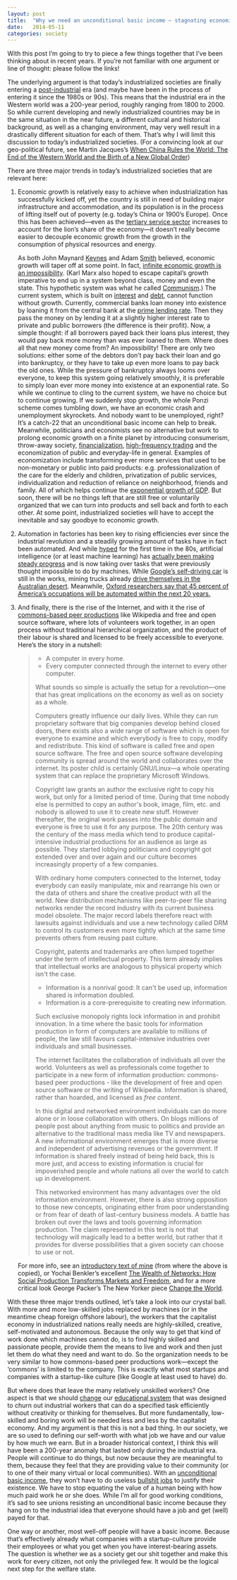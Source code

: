 ```yaml
---
layout: post
title:  "Why we need an unconditional basic income – stagnating economic growth, automation and commons-based peer production"
date:   2014-05-11
categories: society
---
```


With this post I’m going to try to piece a few things together that I’ve been thinking about in recent years. If you’re not familiar with one argument or line of thought: please follow the links!

The underlying argument is that today’s industrialized societies are finally entering a [post-industrial](http://en.wikipedia.org/wiki/Post-industrial_society) era (and maybe have been in the process of entering it since the 1980s or 90s). This means that the industrial era in the Western world was a 200-year period, roughly ranging from 1800 to 2000. So while current developing and newly industrialized countries may be in the same situation in the near future, a different cultural and historical background, as well as a changing environment, may very well result in a drastically different situation for each of them. That’s why I will limit this discussion to today’s industrialized societies. (For a convincing look at our geo-political future, see Martin Jacques’s [When China Rules the World: The End of the Western World and the Birth of a New Global Order](http://en.wikipedia.org/wiki/When_China_Rules_the_World))

There are three major trends in today’s industrialized societies that are relevant here:

1. Economic growth is relatively easy to achieve when industrialization has successfully kicked off, yet the country is still in need of building major infrastructure and accommodation, and its population is in the process of lifting itself out of poverty (e.g. today’s China or 1900’s Europe). Once this has been achieved—even as the [tertiary service sector](http://en.wikipedia.org/wiki/Three-sector_hypothesis) increases to account for the lion’s share of the economy—it doesn’t really become easier to decouple economic growth from the growth in the consumption of physical resources and energy.

    As both John Maynard [Keynes](http://www.newyorker.com/arts/critics/books/2014/05/26/140526crbo_books_kolbert) and Adam [Smith](http://www.global-briefing.org/2012/07/the-steady-state-economy-life-after-growth/) believed, economic growth will taper off at some point. In fact, [infinite economic growth is an impossibility](http://mb2100.wordpress.com/2012/06/16/infinite-economic-growth-space-and-population-growth/). (Karl Marx also hoped to escape capital’s growth imperative to end up in a system beyond class, money and even the state. This hypothetic system was what he called [Communism](https://en.wikipedia.org/wiki/Communism).)
    The current system, which is built on [interest](http://www.theguardian.com/commentisfree/2014/mar/18/truth-money-iou-bank-of-england-austerity) and [debt](http://en.wikipedia.org/wiki/Debt:_The_First_5000_Years), cannot function without growth. Currently, commercial banks loan money into existence by loaning it from the central bank at the [prime lending rate](https://en.wikipedia.org/wiki/Prime_rate). Then they pass the money on by lending it at a slightly higher interest rate to private and public borrowers (the difference is their profit). Now, a simple thought: if all borrowers payed back their loans plus interest, they would pay back more money than was ever loaned to them. Where does all that new money come from? An impossibility! There are only two solutions: either some of the debtors don’t pay back their loan and go into bankruptcy, or they have to take up even more loans to pay back the old ones. While the pressure of bankruptcy always looms over everyone, to keep this system going relatively smoothly, it is preferable to simply loan ever more money into existence at an exponential rate. So while we continue to cling to the current system, we have no choice but to continue growing. If we suddenly stop growth, the whole Ponzi scheme comes tumbling down, we have an economic crash and unemployment skyrockets. And nobody want to be unemployed, right? It’s a catch-22 that an unconditional basic income can help to break.
    Meanwhile, politicians and economists see no alternative but work to prolong economic growth on a finite planet by introducing consumerism, throw-away society, [financialization](http://en.wikipedia.org/wiki/Financialization), [high-frequency trading](http://arstechnica.com/tech-policy/2009/07/it-sounds-like-something/) and the economization of public and everyday-life in general. Examples of economization include transforming ever more services that used to be non-monetary or public into paid products: e.g. professionalization of the care for the elderly and children, privatization of public services, individualization and reduction of reliance on neighborhood, friends and family. All of which helps continue the [exponential growth of GDP](http://www.huffingtonpost.com/dave-pruett/the-myth-of-exponential-growth_b_4037025.html). But soon, there will be no things left that are still free or voluntarily organized that we can turn into products and sell back and forth to each other. At some point, industrialized societies will have to accept the inevitable and say goodbye to economic growth.

2. Automation in factories has been key to rising efficiencies ever since the industrial revolution and a steadily growing amount of tasks have in fact been automated. And while [hyped](http://www.newyorker.com/online/blogs/elements/2014/01/the-new-york-times-artificial-intelligence-hype-machine.html) for the first time in the 80s, artificial intelligence (or at least machine learning) has [actually been making steady progress](http://www.newyorker.com/online/blogs/elements/2013/10/why-we-should-think-about-the-threat-of-artificial-intelligence.html) and is now taking over tasks that were previously thought impossible to do by machines. While [Google’s self-driving car](http://www.newyorker.com/reporting/2013/11/25/131125fa_fact_bilger) is still in the works, mining trucks already [drive themselves in the Australian desert](https://medium.com/war-is-boring/bed4b2b5a70a). Meanwhile, [Oxford researchers say that 45 percent of America’s occupations will be automated within the next 20 years.](http://www.technologyreview.com/view/519241/report-suggests-nearly-half-of-us-jobs-are-vulnerable-to-computerization/)

3. And finally, there is the rise of the Internet, and with it the rise of [commons-based peer productions](http://www.technologyreview.com/view/527171/working-together-in-a-networked-economy/) like Wikipedia and free and open source software, where lots of volunteers work together, in an open process without traditional hierarchical organization, and the product of their labour is shared and licensed to be freely accessible to everyone. Here’s the story in a nutshell:

    > - A computer in every home.
    > - Every computer connected through the internet to every other computer.
    > 
    > What sounds so simple is actually the setup for a revolution—one that has great implications on the economy as well as on society as a whole.
    > 
    > Computers greatly influence our daily lives. While they can run proprietary software that big companies develop behind closed doors, there exists also a wide range of software which is open for everyone to examine and which everybody is free to copy, modify and redistribute. This kind of software is called free and open source software. The free and open source software developing community is spread around the world and collaborates over the internet. Its poster child is certainly GNU/Linux—a whole operating system that can replace the proprietary Microsoft Windows.
    > 
    > Copyright law grants an author the exclusive right to copy his work, but only for a limited period of time. During that time nobody else is permitted to copy an author's book, image, film, etc. and nobody is allowed to use it to create new stuff. However thereafter, the original work passes into the public domain and everyone is free to use it for any purpose. The 20th century was the century of the mass media which tend to produce capital-intensive industrial productions for an audience as large as possible. They started lobbying politicians and copyright got extended over and over again and our culture becomes increasingly property of a few companies.
    > 
    > With ordinary home computers connected to the Internet, today everybody can easily manipulate, mix and rearrange his own or the data of others and share the creative product with all the world. New distribution mechanisms like peer-to-peer file sharing networks render the record industry with its current business model obsolete. The major record labels therefore react with lawsuits against individuals and use a new technology called DRM to control its customers even more tightly which at the same time prevents others from reusing past culture.
    > 
    > Copyright, patents and trademarks are often lumped together under the term of intellectual property. This term already implies that intellectual works are analogous to physical property which isn't the case.
    > 
    > - Information is a nonrival good: It can't be used up, information shared is information doubled.
    > - Information is a core-prerequisite to creating new information.
    > 
    > Such exclusive monopoly rights lock information in and prohibit innovation. In a time where the basic tools for information production in form of computers are available to millions of people, the law still favours capital-intensive industries over individuals and small businesses.
    > 
    > The internet facilitates the collaboration of individuals all over the world. Volunteers as well as professionals come together to participate in a new form of information production: commons-based peer productions - like the development of free and open source software or the writing of Wikipedia. Information is shared, rather than hoarded, and licensed as _free content_.
    > 
    > In this digital and networked environment individuals can do more alone or in loose collaboration with others. On blogs millions of people post about anything from music to politics and provide an alternative to the traditional mass media like TV and newspapers. A new informational environment emerges that is more diverse and independent of advertising revenues or the government. If information is shared freely instead of being held back, this is more just, and access to existing information is crucial for impoverished people and whole nations all over the world to catch up in development.
    > 
    > This networked environment has many advantages over the old information environment. However, there is also strong opposition to those new concepts, originating either from poor understanding or from fear of death of last-century business models. A battle has broken out over the laws and tools governing information production. The claim represented in this text is not that technology will magically lead to a better world, but rather that it provides for diverse possibilities that a given society can choose to use or not.

    For more info, see an [introductory text of mine](http://p2pfoundation.net/Table_of_Contents_(Overview)) (from where the above is copied), or Yochai Benkler’s excellent [The Wealth of Networks: How Social Production Transforms Markets and Freedom](http://en.wikipedia.org/wiki/The_Wealth_of_Networks), and for a more critical look George Packer’s The New Yorker piece [Change the World](http://www.newyorker.com/reporting/2013/05/27/130527fa_fact_packer).

With these three major trends outlined, let’s take a look into our crystal ball. With more and more low-skilled jobs replaced by machines (or in the meantime cheap foreign offshore labour), the workers that the capitalist economy in industrialized nations really needs are highly-skilled, creative, self-motivated and autonomous. Because the only way to get that kind of work done which machines cannot do, is to find highly skilled and passionate people, provide them the means to live and work and then just let them do what they need and want to do. So the organization needs to be very similar to how commons-based peer productions work—except the ‘commons’ is limited to the company. This is exactly what most startups and companies with a startup-like culture (like Google at least used to have) do.

But where does that leave the many relatively unskilled workers? One aspect is that we should [change](http://www.huffingtonpost.com/john-baker/industrial-age-education-_b_2974297.html) our [educational system](http://www.theatlantic.com/education/archive/2014/03/5-year-olds-can-learn-calculus/284124/) that was designed to churn out industrial workers that can do a specified task efficiently without creativity or thinking for themselves. But more fundamentally, low-skilled and boring work will be needed less and less by the capitalist economy. And my argument is that this is not a bad thing. In our society, we are so used to defining our self-worth with what job we have and our value by how much we earn. But in a broader historical context, I think this will have been a 200-year anomaly that lasted only during the industrial era. People will continue to do things, but now because they are meaningful to them, because they feel that they are providing value to their community (or to one of their many virtual or local communities). With an [unconditional basic income](http://en.wikipedia.org/wiki/Basic_income), they won’t have to do useless [bullshit jobs](http://www.strikemag.org/bullshit-jobs/) to justify their existence. We have to stop equating the value of a human being with how much paid work he or she does. While I’m all for good working conditions, it’s sad to see unions resisting an unconditional basic income because they hang on to the industrial idea that everyone should have a job and get (well) payed for that.

One way or another, most well-off people will have a basic income. Because that’s effectively already what companies with a startup-culture provide their employees or what you get when you have interest-bearing assets. The question is whether we as a society get our shit together and make this work for every citizen, not only the privileged few. It would be the logical next step for the welfare state.
